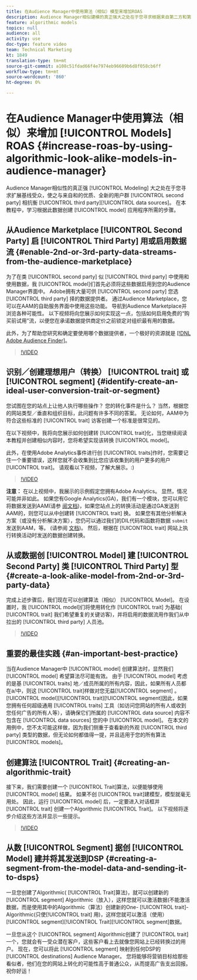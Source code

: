 ```yaml
---
title: 在Audience Manager中使用算法（相似）模型来增加ROAS
description: Audience Manager相似建模的真正强大之处在于您寻求根据来自第二方和第三方数据源的全新优质用户群扩展基准受众。 在本教程中，学习根据此数据创建模型的步骤。
feature: algorithmic models
topics: null
audience: all
activity: use
doc-type: feature video
team: Technical Marketing
kt: 1849
translation-type: tm+mt
source-git-commit: a108c51fdad66f4e7974eb96609b6d8f058cb6ff
workflow-type: tm+mt
source-wordcount: '860'
ht-degree: 0%

---
```



# 在Audience Manager中使用算法（相似）来增加 [!UICONTROL Models] ROAS {#increase-roas-by-using-algorithmic-look-alike-models-in-audience-manager}

Audience Manager相似性的真正强 [!UICONTROL Modeling] 大之处在于您寻求扩展基线受众，使之与来自和的优质、全新的用户群 [!UICONTROL second party] 相抗衡 [!UICONTROL third party][!UICONTROL data sources]。 在本教程中，学习根据此数据创建 [!UICONTROL model] 应用程序所需的步骤。

## 从Audience Marketplace [!UICONTROL Second Party] 启 [!UICONTROL Third Party] 用或启用数据流 {#enable-2nd-or-3rd-party-data-streams-from-the-audience-marketplace}

为了在类 [!UICONTROL second party] 似 [!UICONTROL third party] 中使用和使用数据，我 [!UICONTROL model]们首先必须将这些数据启用到您的Audience Manager界面中。 Adobe拥有大量可供 [!UICONTROL second party] 您选 [!UICONTROL third party] 择的数据提供者。 通过Audience Marketplace，您可以在AAM的自助服务界面中使用这些功能。 导航到Audience Marketplace并浏览各种可能性。 以下视频将向您展示如何实现这一点，包括如何启用免费的“购买前试用”流，以便您在承诺数据提供商定价之前锁定对组织最有用的数据。

此外，为了帮助您研究和确定要使用哪个数据提供者，一个极好的资源就是 [[!DNL Adobe Audience Finder]](https://www.adobe-audience-finder.com/)。

>[!VIDEO](https://video.tv.adobe.com/v/25188/?quality=12)

## 识别／创建理想用户（转换） [!UICONTROL trait] 或 [!UICONTROL segment] {#identify-create-an-ideal-user-conversion-trait-or-segment}

您试图在您的站点上让他人执行哪些操作？ 您的转化事件是什么？ 当然，根据您的网站类型／垂直和组织目标，此问题有许多不同的答案。 无论如何，AAM中为符合这些标准的 [!UICONTROL trait] 访客创建一个标准是很常见的。

在以下视频中，我将向您展示如何创建转 [!UICONTROL trait]化，当您继续阅读本教程并创建相似内容时，您将希望实现该转换 [!UICONTROL model]。

此外，在使用Adobe Analytics事件进行创 [!UICONTROL traits]作时，您需要记住一个重要错误，这样您就不会收集到比您应该收集到的用户更多的用户 [!UICONTROL trait]。 请观看以下视频，了解大展示。:)

>[!VIDEO](https://video.tv.adobe.com/v/23431/?quality=12)

**注意：** 在以上视频中，我展示的示例假定您拥有Adobe Analytics。 显然，情况可能并非如此。 如果您有Google Analytics(GA)，我们有一个模块，您可以用它将数据发送到AAM(请参 [阅文档](https://marketing.adobe.com/resources/help/en_US/aam/dil-google-universal-analytics.html))，如果您站点上的转换活动是通过GA发送到AAM的，则您可以从中创建转 [!UICONTROL trait] 换。 如果您有其他分析解决方案（或没有分析解决方案），您仍可以通过我们的DIL代码和函数将数据 `submit` 发送到AAM，等。 (请参阅 [文档](https://marketing.adobe.com/resources/help/en_US/aam/c_dil.html))。 然后，根据在 [!UICONTROL trait] 网站上执行转换活动时发送的数据创建转换。

## 从或数据创 [!UICONTROL Model] 建 [!UICONTROL Second Party] 类 [!UICONTROL Third Party] 型 {#create-a-look-alike-model-from-2nd-or-3rd-party-data}

完成上述步骤后，我们现在可以创建算法（相似） [!UICONTROL Model]。 在设置时，我 [!UICONTROL model]们将使用转化作 [!UICONTROL trait] 为基础( [!UICONTROL trait] 我们希望重复的关键访客)，并将启用的数据流用作我们从中拉出的 [!UICONTROL third party] 人员池。

>[!VIDEO](https://video.tv.adobe.com/v/25190/?quality-12)

## 重要的最佳实践 {#an-important-best-practice}

当在Audience Manager中 [!UICONTROL model] 创建算法时，显然我们 [!UICONTROL model] 希望算法尽可能有效。 由于 [!UICONTROL model] 考虑的是基 [!UICONTROL traits] 地／成员所属的所有内容，因此，如果所有人员都在a/中，则这 [!UICONTROL trait]样做对您无益[!UICONTROL segment] 。 [!UICONTROL model][!UICONTROL trait][!UICONTROL segment]因此，如果您拥有任何超级通用 [!UICONTROL traits] 工具（如访问您网站的所有人或收到您任何广告的所有人等），请确保它们所属的 [!UICONTROL data source] 内容不包含在 [!UICONTROL data sources] 您的中 [!UICONTROL model]。 在本文的用例中，您不太可能这样做，因为我们侧重于查看新的外观 [!UICONTROL third party] 类型的数据，但无论如何都值得一提，并且适用于您的所有算法 [!UICONTROL models]。

## 创建算法 [!UICONTROL Trait] {#creating-an-algorithmic-trait}

接下来，我们需要创建一个 [!UICONTROL Trait]算法，以便能够使用 [!UICONTROL model] 结果。 如果不创 [!UICONTROL trait]建模型，模型就毫无用处。 因此，运行 [!UICONTROL model] 后，一定要进入对话框并 [!UICONTROL trait] 创建一个Algorithmic [!UICONTROL Trait]。 以下视频将逐步介绍这些方法并显示一些提示。

>[!VIDEO](https://video.tv.adobe.com/v/25191/?quality=12)

## 从数 [!UICONTROL Segment] 据创 [!UICONTROL Model] 建并将其发送到DSP {#creating-a-segment-from-the-model-data-and-sending-it-to-dsps}

一旦您创建了Algorithmic( [!UICONTROL Trait]算法)，就可以创建新的 [!UICONTROL segment] Algorithmic（放入），这样您就可以激活数据(不能激活数据，而是使用其中的Algorithmic（算法）创建新的One- [!UICONTROL trait]-Algorithmic(只使[!UICONTROL trait] 用)，这样您就可以激活（使用） [!UICONTROL segment][!UICONTROL Trait][!UICONTROL segment]数据。

一旦您从这个 [!UICONTROL segment] Algorithmic创建了 [!UICONTROL trait]一个，您就会有一受众潜在客户，这些客户看上去就像您网站上已经转换过的用户。 现在，您可以将此 [!UICONTROL segment] 映射到任何DSP的 [!UICONTROL destinations] Audience Manager。 您将能够将营销目标给那些看似者，他们在您的网站上转化的可能性高于普通公众，从而提高广告支出回报。 祝你好运！
